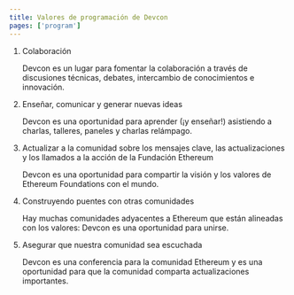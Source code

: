 ```yaml
---
title: Valores de programación de Devcon
pages: ['program']
---
```


1. Colaboración

    Devcon es un lugar para fomentar la colaboración a través de discusiones técnicas, debates, intercambio de conocimientos e innovación.

2. Enseñar, comunicar y generar nuevas ideas

    Devcon es una oportunidad para aprender (¡y enseñar!) asistiendo a charlas, talleres, paneles y charlas relámpago.

3. Actualizar a la comunidad sobre los mensajes clave, las actualizaciones y los llamados a la acción de la Fundación Ethereum

    Devcon es una oportunidad para compartir la visión y los valores de Ethereum Foundations con el mundo.

4. Construyendo puentes con otras comunidades

    Hay muchas comunidades adyacentes a Ethereum que están alineadas con los valores: Devcon es una oportunidad para unirse.

5. Asegurar que nuestra comunidad sea escuchada

    Devcon es una conferencia para la comunidad Ethereum y es una oportunidad para que la comunidad comparta actualizaciones importantes.